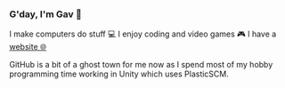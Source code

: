 ### G'day, I'm Gav 👋

I make computers do stuff :computer:
I enjoy coding and video games :video_game:
I have a [website 🌐](https://gavinrossiter.dev)

GitHub is a bit of a ghost town for me now as I spend most of my hobby programming time working in Unity which uses PlasticSCM.
